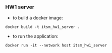 ### HW1 server
- to build a docker image:
```
docker build -t itsm_hw1_server .
```
- to run the application:
```
docker run -it --network host itsm_hw1_server
```